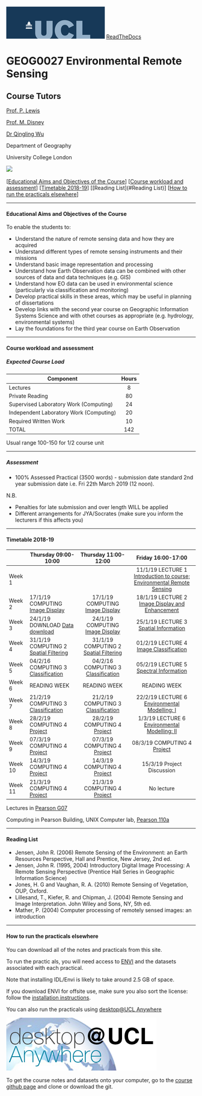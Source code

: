 ![UCL](docs/images//ucl_logo.png)
[ReadTheDocs](https://geog0027-environmental-remote-sensing.readthedocs.io/en/latest/)

# GEOG0027 Environmental Remote Sensing

## Course Tutors

[Prof. P. Lewis](http://www2.geog.ucl.ac.uk/~plewis)

[Prof. M. Disney](http://www2.geog.ucl.ac.uk/~mdisney)

[Dr Qingling Wu](https://www.geog.ucl.ac.uk/people/research-staff/qingling-wu)

Department of Geography
    
University College London
    
    
![](docs/images/europe.jpg)

[[Educational Aims and Objectives of the Course](#Education)]  [[Course workload and assessment](#workload)] [[Timetable 2018-19](#Timetable)] [[Reading List](#Reading List)] [[How to run the practicals elsewhere](#elsewhere)]

-----------------------------------


#### <a name="Education">Educational Aims and Objectives of the Course</a>

 To enable the students to: 
 
+ Understand the nature of remote sensing data and how they are acquired
+ Understand different types of remote sensing instruments and their missions
+ Understand basic image representation and processing
+ Understand how Earth Observation data can be combined with other sources of data and data techniques (e.g. GIS)
+ Understand how EO data can be used in environmental science (particularly via classification and monitoring)
+ Develop practical skills in these areas, which may be useful in planning of dissertations
+ Develop links with the second year course on Geographic Information Systems Science and with othet courses as appropriate (e.g. hydrology, environmental systems)
+ Lay the foundations for the third year course on Earth Observation

-----------------------------------


#### <a name="workload">Course workload and assessment</a>

##### Expected Course Load
|Component 	|Hours|
|-------  | :--------:|
| Lectures | 	8|
|Private Reading 	|80
|Supervised Laboratory Work (Computing) |	24|
|Independent Laboratory Work (Computing) |	20|
|Required Written Work |	10|
|TOTAL |	142|

Usual range 100-150 for 1/2 course unit 


-----------------------------------


##### Assessment

+ 100% Assessed Practical (3500 words) - submission date standard 2nd year submission date i.e. Fri 22th March 2019 (12 noon).

N.B.

- Penalties for late submission and over length WILL be applied
- Different arrangements for JYA/Socrates (make sure you inform the lecturers if this affects you)

-----------------------------------


#### <a name="Timetable">Timetable 2018-19</a>


|  | Thursday 09:00-10:00 | Thursday 11:00-12:00 | Friday 16:00-17:00 |
| -------------------|  -------------------| :-----------------: | :------------------: |
| Week 1 |  | | 11/1/19 LECTURE 1 [Introduction to course; Environmental Remote Sensing](docs/coursenotes/lecture1.pdf) |
| Week 2 | 17/1/19 COMPUTING [Image Display](docs/ImageDisplay.ipynb)|17/1/19 COMPUTING [Image Display](docs/ImageDisplay.ipynb)| 18/1/19 LECTURE 2 [Image Display and Enhancement](docs/coursenotes/lecture2.pdf) |
| Week 3 | 24/1/19 DOWNLOAD [Data download](docs/Download.ipynb)| 24/1/19 COMPUTING [Image Display](docs/ImageDisplay.ipynb)| 25/1/19 LECTURE 3 [Spatial Information](docs/coursenotes/lecture3.pdf) |
| Week 4  | 31/1/19 COMPUTING 2 [Spatial Filtering](docs/SpatialFiltering.ipynb)| 31/1/19 COMPUTING 2 [Spatial Filtering](docs/SpatialFiltering.ipynb)| 01/2/19 LECTURE 4 [Image Classification](docs/coursenotes/lecture4.pdf) | 
| Week 5 | 04/2/16 COMPUTING 3 [Classification](docs/Classification.ipynb)| 04/2/16 COMPUTING 3 [Classification](docs/Classification.ipynb)| 05/2/19 LECTURE 5 [Spectral Information](docs/coursenotes/lecture5.pdf) |
| Week 6 | READING WEEK | READING WEEK | READING WEEK |
| Week 7 |  21/2/19 COMPUTING 3 [Classification](docs/Classification.ipynb)| 21/2/19 COMPUTING 3 [Classification](docs/Classification.ipynb)| 22/2/19 LECTURE 6 [Environmental Modelling: I](docs/coursenotes/modelling1.pdf) |
| Week 8 |  28/2/19 COMPUTING 4 [Project](http://proflewis.github.io/GEOG0027_Coursework/)| 28/2/19 COMPUTING 4 [Project](http://proflewis.github.io/GEOG0027_Coursework/)| 1/3/19 LECTURE 6 [Environmental Modelling: II](docs/coursenotes/modelling2.pdf)|
| Week 9 |  07/3/19 COMPUTING 4 [Project](http://proflewis.github.io/GEOG0027_Coursework/)| 07/3/19 COMPUTING 4 [Project](http://proflewis.github.io/GEOG0027_Coursework/)| 08/3/19 COMPUTING 4 [Project](http://proflewis.github.io/GEOG0027_Coursework/)|
| Week 10 |  14/3/19 COMPUTING 4 [Project](http://proflewis.github.io/GEOG0027_Coursework/)| 14/3/19 COMPUTING 4 [Project](http://proflewis.github.io/GEOG0027_Coursework/)| 15/3/19 Project Discussion|
| Week 11 |  21/3/19 COMPUTING 4 [Project](http://proflewis.github.io/GEOG0027_Coursework/)| 21/3/19 COMPUTING 4 [Project](http://proflewis.github.io/GEOG0027_Coursework/)|  No lecture |


Lectures in [Pearson G07](https://www.ucl.ac.uk/maps/pearson)

Computing in Pearson Building, UNIX Computer lab, [Pearson 110a](https://www.ucl.ac.uk/maps/pearson)


-----------------------------------


#### <a name="Reading List">Reading List</a>

- Jensen, John R. (2006) Remote Sensing of the Environment: an Earth Resources Perspective, Hall and Prentice, New Jersey, 2nd ed.
- Jensen, John R. (1995, 2004) Introductory Digital Image Processing: A Remote Sensing Perspective (Prentice Hall Series in Geographic Information Science)
- Jones, H. G and Vaughan, R. A. (2010) Remote Sensing of Vegetation, OUP, Oxford.
- Lillesand, T., Kiefer, R. and Chipman, J. (2004) Remote Sensing and Image Interpretation. John Wiley and Sons, NY, 5th ed.
- Mather, P. (2004) Computer processing of remotely sensed images: an introduction 


-----------------------------------



#### <a name="elsewhere">How to run the practicals elsewhere</a>

You can download all of the notes and practicals from this site.

To run the practic
als, you will need access to [ENVI](http://swdb.ucl.ac.uk/package/view/id/142?filter=envi) and the datasets associated with each practical.

Note that installing IDL/Envi is likely to take around 2.5 GB of space.

If you download ENVI for offsite use, make sure you also sort the license: follow the [installation instructions](http://swdb.ucl.ac.uk/package/view/id/142). 

You can also run the practicals using [desktop@UCL Anywhere](http://www.ucl.ac.uk/isd/services/desktops/students/desktop-anywhere)

![desktop@UCL Anywhere](docs/images/desktop-ucl-anywhere-logo-globe.jpg?raw=true)

To get the course notes and datasets onto your computer, go to the [course github page](https://github.com/profLewis/GEOG0027.git) and clone or download the git.
